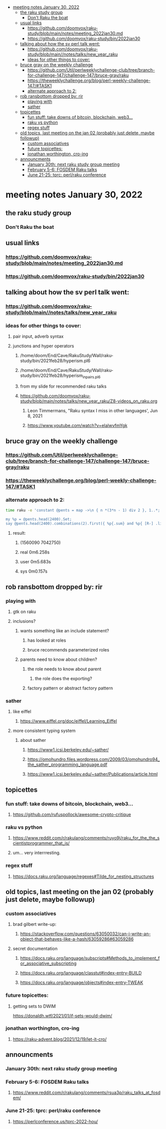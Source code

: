 - [meeting notes January 30, 2022](#orgf05155d)
  - [the raku study group](#org293a58d)
    - [Don't Raku the boat](#org44618ab)
  - [usual links](#orgcbea706)
    - [<https://github.com/doomvox/raku-study/blob/main/notes/meeting_2022jan30.md>](#org114d05b)
    - [<https://github.com/doomvox/raku-study/bin/2022jan30>](#org22c5c00)
  - [talking about how the sv perl talk went:](#org6a10582)
    - [<https://github.com/doomvox/raku-study/blob/main//notes/talks/new_year_raku>](#org31e81c3)
    - [ideas for other things to cover:](#orge8eb1ea)
  - [bruce gray on the weekly challenge](#orgeab5879)
    - [<https://github.com/Util/perlweeklychallenge-club/tree/branch-for-challenge-147/challenge-147/bruce-gray/raku>](#org037db98)
    - [<https://theweeklychallenge.org/blog/perl-weekly-challenge-147/#TASK1>](#org2b97950)
    - [alternate approach to 2:](#org829e8d0)
  - [rob ransbottom dropped by: rir](#orgc166864)
    - [playing with](#org95b6bac)
    - [sather](#org8473d9d)
  - [topicettes](#orgdd0e64d)
    - [fun stuff: take downs of bitcoin, blockchain, web3&#x2026;](#org6c5f772)
    - [raku vs python](#org9fc85c3)
    - [regex stuff](#orgf5ecc57)
  - [old topics, last meeting on the jan 02 (probably just delete, maybe followup)](#org0fcc43d)
    - [custom associatives](#orga697b8c)
    - [future topicettes:](#org7599de4)
    - [jonathan worthington, cro-ing](#orgdcc7f20)
  - [announcments](#orgf73ee3e)
    - [January 30th: next raku study group meeting](#org1d1d2e8)
    - [February 5-6: FOSDEM Raku talks](#org4919243)
    - [June 21-25: tprc: perl/raku conference](#org625e6ea)


<a id="orgf05155d"></a>

# meeting notes January 30, 2022


<a id="org293a58d"></a>

## the raku study group


<a id="org44618ab"></a>

### Don't Raku the boat


<a id="orgcbea706"></a>

## usual links


<a id="org114d05b"></a>

### <https://github.com/doomvox/raku-study/blob/main/notes/meeting_2022jan30.md>


<a id="org22c5c00"></a>

### <https://github.com/doomvox/raku-study/bin/2022jan30>


<a id="org6a10582"></a>

## talking about how the sv perl talk went:


<a id="org31e81c3"></a>

### <https://github.com/doomvox/raku-study/blob/main//notes/talks/new_year_raku>


<a id="orge8eb1ea"></a>

### ideas for other things to cover:

1.  pair input, adverb syntax

2.  junctions and hyper operators

    1.  /home/doom/End/Cave/RakuStudy/Wall/raku-study/bin/2021feb28/hyperism.pl6
    
    2.  /home/doom/End/Cave/RakuStudy/Wall/raku-study/bin/2021feb28/hyperism<sub>in</sub><sub>pairs.pl6</sub>
    
    3.  from my slide for recommended raku talks
    
    4.  <https://github.com/doomvox/raku-study/blob/main/notes/talks/new_year_raku/Z8-videos_on_raku.org>
    
        1.  Leon Timmermans, "Raku syntax I miss in other languages', Jun 8, 2021
        
        2.  <https://www.youtube.com/watch?v=elalwvfmYgk>


<a id="orgeab5879"></a>

## bruce gray on the weekly challenge


<a id="org037db98"></a>

### <https://github.com/Util/perlweeklychallenge-club/tree/branch-for-challenge-147/challenge-147/bruce-gray/raku>


<a id="org2b97950"></a>

### <https://theweeklychallenge.org/blog/perl-weekly-challenge-147/#TASK1>


<a id="org829e8d0"></a>

### alternate approach to 2:

```sh
time raku -e 'constant @pents = map ->\n { n *(3*n - 1) div 2 }, 1..*;

my %p = @pents.head(2400).Set;
say @pents.head(2400).combinations(2).first({ %p{.sum} and %p{ [R-] .list } });'
```

1.  result:

    1.  (1560090 7042750)
    
    2.  real 0m6.258s
    
    3.  user 0m5.683s
    
    4.  sys 0m0.157s


<a id="orgc166864"></a>

## rob ransbottom dropped by: rir


<a id="org95b6bac"></a>

### playing with

1.  gtk on raku

2.  inclusions?

    1.  wants something like an include statement?
    
        1.  has looked at roles
        
        2.  bruce recommends parameterized roles
    
    2.  parents need to know about children?
    
        1.  the role needs to know about parent
        
            1.  the role does the exporting?
        
        2.  factory pattern or abstract factory pattern


<a id="org8473d9d"></a>

### sather

1.  like eiffel

    1.  <https://www.eiffel.org/doc/eiffel/Learning_Eiffel>

2.  more consistent typing system

    1.  about sather
    
        1.  <https://www1.icsi.berkeley.edu/~sather/>
        
        2.  <https://omohundro.files.wordpress.com/2009/03/omohundro94_the_sather_programming_language.pdf>
        
        3.  <https://www1.icsi.berkeley.edu/~sather/Publications/article.html>


<a id="orgdd0e64d"></a>

## topicettes


<a id="org6c5f772"></a>

### fun stuff: take downs of bitcoin, blockchain, web3&#x2026;

1.  <https://github.com/rufuspollock/awesome-crypto-critique>


<a id="org9fc85c3"></a>

### raku vs python

1.  <https://www.reddit.com/r/rakulang/comments/ruyo9j/raku_for_the_the_scientistprogrammer_that_is/>

2.  um&#x2026; very interrresting.


<a id="orgf5ecc57"></a>

### regex stuff

1.  <https://docs.raku.org/language/regexes#Tilde_for_nesting_structures>


<a id="org0fcc43d"></a>

## old topics, last meeting on the jan 02 (probably just delete, maybe followup)


<a id="orga697b8c"></a>

### custom associatives

1.  brad gilbert write-up:

    1.  <https://stackoverflow.com/questions/63050032/can-i-write-an-object-that-behaves-like-a-hash/63059286#63059286>

2.  secret documentation

    1.  <https://docs.raku.org/language/subscripts#Methods_to_implement_for_associative_subscripting>
    
    2.  <https://docs.raku.org/language/classtut#index-entry-BUILD>
    
    3.  <https://docs.raku.org/language/objects#index-entry-TWEAK>


<a id="org7599de4"></a>

### future topicettes:

1.  getting sets to DWIM

    <https://donaldh.wtf/2021/01/if-sets-would-dwim/>


<a id="orgdcc7f20"></a>

### jonathan worthington, cro-ing

1.  <https://raku-advent.blog/2021/12/19/let-it-cro/>


<a id="orgf73ee3e"></a>

## announcments


<a id="org1d1d2e8"></a>

### January 30th: next raku study group meeting


<a id="org4919243"></a>

### February 5-6: FOSDEM Raku talks

1.  <https://www.reddit.com/r/rakulang/comments/rsua3p/raku_talks_at_fosdem/>


<a id="org625e6ea"></a>

### June 21-25: tprc: perl/raku conference

1.  <https://perlconference.us/tprc-2022-hou/>
